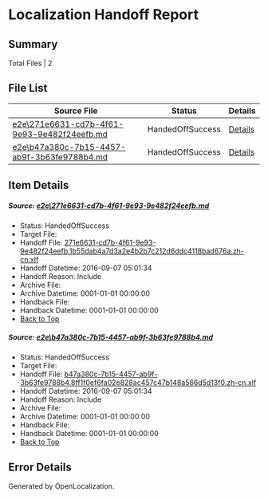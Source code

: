 # <a name='report-top'></a> Localization Handoff Report

## Summary
 Total Files | 2

## File List
 Source File | Status | Details 
 ----------- | ------ | ------- 
 [e2e\271e6631-cd7b-4f61-9e93-9e482f24eefb.md](https://github.com/OpenLocalizationTestOrg/ol-test0/blob/bf518601f9dae2ca4d8e9033cff490895c4a83fe/e2e/271e6631-cd7b-4f61-9e93-9e482f24eefb.md) | HandedOffSuccess | [Details](#43654c2aa6edc93308cccf230403ac83c37fd57c1)
 [e2e\b47a380c-7b15-4457-ab9f-3b63fe9788b4.md](https://github.com/OpenLocalizationTestOrg/ol-test0/blob/bf518601f9dae2ca4d8e9033cff490895c4a83fe/e2e/b47a380c-7b15-4457-ab9f-3b63fe9788b4.md) | HandedOffSuccess | [Details](#b70b0318f13b590943bfc27de108c6a50085de182)

## Item Details
##### <a name='43654c2aa6edc93308cccf230403ac83c37fd57c1'></a> Source: [e2e\271e6631-cd7b-4f61-9e93-9e482f24eefb.md](https://github.com/OpenLocalizationTestOrg/ol-test0/blob/bf518601f9dae2ca4d8e9033cff490895c4a83fe/e2e/271e6631-cd7b-4f61-9e93-9e482f24eefb.md)
* Status: HandedOffSuccess
* Target File: 
* Handoff File: [271e6631-cd7b-4f61-9e93-9e482f24eefb.1b55dab4a7d3a2e4b2b7c212d6ddc4118bad676a.zh-cn.xlf](https://github.com/OpenLocalizationTestOrg/ol-test0-handoff/blob/bb855b82f78e7af7a683b7660aca6fec8e24a12c/ol-handoff/OpenLocalizationTestOrg/ol-test0-zhcn/ci/ht/271e6631-cd7b-4f61-9e93-9e482f24eefb.1b55dab4a7d3a2e4b2b7c212d6ddc4118bad676a.zh-cn.xlf)
* Handoff Datetime: 2016-09-07 05:01:34
* Handoff Reason: Include
* Archive File: 
* Archive Datetime: 0001-01-01 00:00:00
* Handback File: 
* Handback Datetime: 0001-01-01 00:00:00
* [Back to Top](#report-top)

##### <a name='b70b0318f13b590943bfc27de108c6a50085de182'></a> Source: [e2e\b47a380c-7b15-4457-ab9f-3b63fe9788b4.md](https://github.com/OpenLocalizationTestOrg/ol-test0/blob/bf518601f9dae2ca4d8e9033cff490895c4a83fe/e2e/b47a380c-7b15-4457-ab9f-3b63fe9788b4.md)
* Status: HandedOffSuccess
* Target File: 
* Handoff File: [b47a380c-7b15-4457-ab9f-3b63fe9788b4.8ff1f0ef6fa02e828ac457c47b148a566d5d13f0.zh-cn.xlf](https://github.com/OpenLocalizationTestOrg/ol-test0-handoff/blob/bb855b82f78e7af7a683b7660aca6fec8e24a12c/ol-handoff/OpenLocalizationTestOrg/ol-test0-zhcn/ci/ht/b47a380c-7b15-4457-ab9f-3b63fe9788b4.8ff1f0ef6fa02e828ac457c47b148a566d5d13f0.zh-cn.xlf)
* Handoff Datetime: 2016-09-07 05:01:34
* Handoff Reason: Include
* Archive File: 
* Archive Datetime: 0001-01-01 00:00:00
* Handback File: 
* Handback Datetime: 0001-01-01 00:00:00
* [Back to Top](#report-top)


## Error Details

Generated by OpenLocalization.
